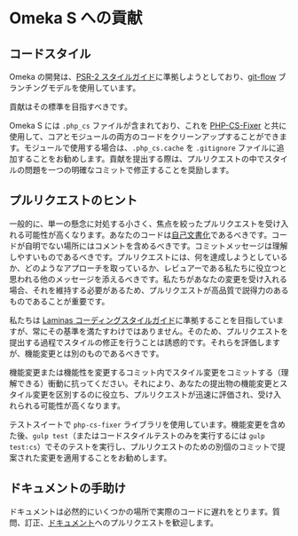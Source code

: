 # Omeka S への貢献

## コードスタイル

Omeka の開発は、[PSR-2 スタイルガイド](http://www.php-fig.org/psr/psr-2)に準拠しようとしており、[git-flow](http://nvie.com/posts/a-successful-git-branching-model) ブランチングモデルを使用しています。

貢献はその標準を目指すべきです。

Omeka S には `.php_cs` ファイルが含まれており、これを [PHP-CS-Fixer](https://github.com/FriendsOfPHP/PHP-CS-Fixer) と共に使用して、コアとモジュールの両方のコードをクリーンアップすることができます。モジュールで使用する場合は、`.php_cs.cache` を `.gitignore` ファイルに追加することをお勧めします。貢献を提出する際は、プルリクエストの中でスタイルの問題を一つの明確なコミットで修正することを奨励します。

## プルリクエストのヒント

一般的に、単一の懸念に対処する小さく、焦点を絞ったプルリクエストを受け入れる可能性が高くなります。あなたのコードは[自己文書化](https://en.wikipedia.org/wiki/Self-documenting_code)であるべきです。コードが自明でない場所にはコメントを含めるべきです。コミットメッセージは理解しやすいものであるべきです。プルリクエストには、何を達成しようとしているか、どのようなアプローチを取っているか、レビュアーである私たちに役立つと思われる他のメッセージを添えるべきです。私たちがあなたの変更を受け入れる場合、それを維持する必要があるため、プルリクエストが高品質で説得力のあるものであることが重要です。

私たちは [Laminas コーディングスタイルガイド](https://docs.laminas.dev/laminas-coding-standard/v2/coding-style-guide/)に準拠することを目指していますが、常にその基準を満たすわけではありません。そのため、プルリクエストを提出する過程でスタイルの修正を行うことは誘惑的です。それらを評価しますが、機能変更とは別のものであるべきです。

機能変更または機能性を変更するコミット内でスタイル変更をコミットする（理解できる）衝動に抗ってください。それにより、あなたの提出物の機能変更とスタイル変更を区別するのに役立ち、プルリクエストが迅速に評価され、受け入れられる可能性が高くなります。

テストスイートで `php-cs-fixer` ライブラリを使用しています。機能変更を含めた後、`gulp test`（またはコードスタイルテストのみを実行するには `gulp test:cs`）でそのテストを実行し、プルリクエストのための別個のコミットで提案された変更を適用することをお勧めします。

## ドキュメントの手助け

ドキュメントは必然的にいくつかの場所で実際のコードに遅れをとります。質問、訂正、[ドキュメント](https://github.com/omeka/omeka-s-developer/issues)へのプルリクエストを歓迎します。
